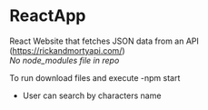# ReactApp
React Website that fetches JSON data from an API (https://rickandmortyapi.com/)<br>
*No node_modules file in repo*

To run download files and execute -npm start

* User can search by characters name


